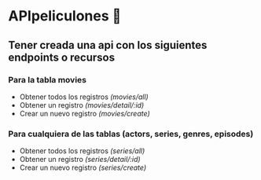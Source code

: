 # APIpeliculones :movie_camera:

## Tener creada una api con los siguientes endpoints o recursos
### Para la tabla movies
- Obtener todos los registros _(movies/all)_
- Obtener un registro _(movies/detail/:id)_
- Crear un nuevo registro _(movies/create)_


### Para cualquiera de las tablas (actors, series, genres, episodes)
- Obtener todos los registros _(series/all)_
- Obtener un registro _(series/detail/:id)_
- Crear un nuevo registro _(series/create)_
